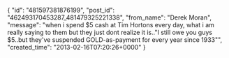  {
   "id": "481597381876199",
   "post_id": "462493170453287_481479325221338",
   "from_name": "Derek Moran",
   "message": "when i spend $5 cash at Tim Hortons every day, what i am really saying to them but they just dont realize it is..\"I still owe you guys $5..but they've suspended GOLD-as-payment for every year since 1933\"",
   "created_time": "2013-02-16T07:20:26+0000"
 }
